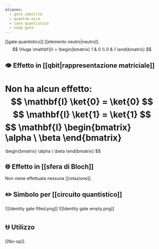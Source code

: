 ```yaml
---
aliases:
  - gate identità
  - quantum wire
  - cavo quantistico
  - noop gate
---
```

[[gate quantistico]] [[elemento neutro|neutro]].
$$
\Huge
\mathbf{I} = \begin{bmatrix}
1 & 0 \\
0 & 1
\end{bmatrix}
$$

## 👁️ Effetto in [[qbit|rappresentazione matriciale]]

Non ha alcun effetto:
$$
\mathbf{I} \ket{0} = \ket{0}
$$
$$
\mathbf{I} \ket{1} = \ket{1}
$$
$$
\mathbf{I} 
\begin{bmatrix}
	\alpha \\
	\beta
\end{bmatrix}
=
\begin{bmatrix}
	\alpha \\
	\beta
\end{bmatrix}
$$

## 🌐 Effetto in [[sfera di Bloch]]

Non viene effettuata nessuna [[rotazione]].

## ✏️ Simbolo per [[circuito quantistico]]

![[Identity gate filled.png]]
![[Identity gate empty.png]]
## ⛎ Utilizzo

[[No-op]].
